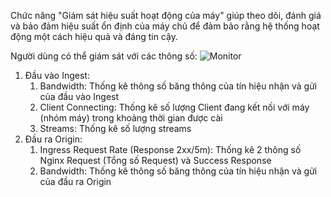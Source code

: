 <!-- ---
title: Giám sát hiệu suất hoạt động của máy
order: 8
--- -->

 Chức năng "Giám sát hiệu suất hoạt động của máy" giúp theo dõi, đánh giá và bảo đảm hiệu suất ổn định của máy chủ để đảm bảo rằng hệ thống hoạt động một cách hiệu quả và đáng tin cậy. 

Người dùng có thể giám sát với các thông số:
![Monitor](/images/media-server/getstarted/monitor.png)

1. Đầu vào Ingest:
   1. Bandwidth: Thống kê thông số băng thông của tín hiệu nhận và gửi của đầu vào Ingest
   2. Client Connecting: Thống kê số lượng Client đang kết nối với máy (nhóm máy) trong khoảng thời gian được cài
   3. Streams: Thống kê số lượng streams
2. Đầu ra Origin:
   1. Ingress Request Rate (Response 2xx/5m): Thống kê 2 thông số Nginx Request (Tổng số Request) và Success Response
   2. Bandwidth: Thống kê thông số băng thông của tín hiệu nhận và gửi của đầu ra Origin